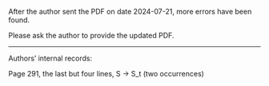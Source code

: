 After the author sent the PDF on date 2024-07-21, more errors have been found.

Please ask the author to provide the updated PDF.

----

Authors’ internal records:

Page 291, the last but four lines, S -> S_t (two occurrences)
